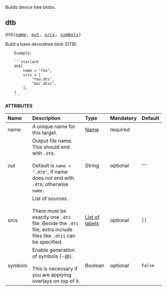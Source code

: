 <!-- Generated with Stardoc: http://skydoc.bazel.build -->

Builds device tree blobs.

<a id="dtb"></a>

## dtb

<pre>
dtb(<a href="#dtb-name">name</a>, <a href="#dtb-out">out</a>, <a href="#dtb-srcs">srcs</a>, <a href="#dtb-symbols">symbols</a>)
</pre>

Build a base devicetree blob (DTB).

        Example:

        ```starlark
        dtb(
            name = "foo",
            srcs = [
                "foo.dts",
                "bar.dtsi",
            ],
        )
        ```


**ATTRIBUTES**


| Name  | Description | Type | Mandatory | Default |
| :------------- | :------------- | :------------- | :------------- | :------------- |
| <a id="dtb-name"></a>name |  A unique name for this target.   | <a href="https://bazel.build/concepts/labels#target-names">Name</a> | required |  |
| <a id="dtb-out"></a>out |  Output file name. This should end with <code>.dtb</code>.<br><br>                Default is <code>name + ".dtb"</code>, if name does not end with <code>.dtb</code>;                 otherwise <code>name</code>.   | String | optional | <code>""</code> |
| <a id="dtb-srcs"></a>srcs |  List of sources.<br><br>            There must be exactly one <code>.dts</code> file. Beside the <code>.dts</code> file,             extra include files like <code>.dtsi</code> can be specified.   | <a href="https://bazel.build/concepts/labels">List of labels</a> | optional | <code>[]</code> |
| <a id="dtb-symbols"></a>symbols |  Enable generation of symbols (-@).<br><br>            This is necessary if you are applying overlays on top of it.   | Boolean | optional | <code>False</code> |


